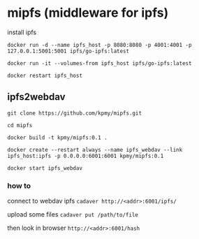 # mipfs (middleware for ipfs)

install ipfs

`docker run -d --name ipfs_host -p 8080:8080 -p 4001:4001 -p 127.0.0.1:5001:5001 ipfs/go-ipfs:latest`

`docker run -it --volumes-from ipfs_host ipfs/go-ipfs:latest`

`docker restart ipfs_host`

## ipfs2webdav

`git clone https://github.com/kpmy/mipfs.git`

`cd mipfs`

`docker build -t kpmy/mipfs:0.1 .`

`docker create --restart always --name ipfs_webdav --link ipfs_host:ipfs -p 0.0.0.0:6001:6001 kpmy/mipfs:0.1`

`docker start ipfs_webdav`

### how to

connect to webdav ipfs `cadaver http://<addr>:6001/ipfs/` 

upload some files `cadaver put /path/to/file`

then look in browser `http://<addr>:6001/hash`

